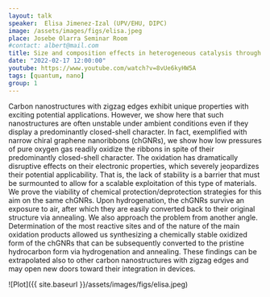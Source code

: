 ```yaml
---
layout: talk
speaker:  Elisa Jimenez-Izal (UPV/EHU, DIPC) 
image: /assets/images/figs/elisa.jpeg
place: Josebe Olarra Seminar Room
#contact: albert@mail.com
title: Size and composition effects in heterogeneous catalysis through the electronic structure insight
date: "2022-02-17 12:00:00"
youtube: https://www.youtube.com/watch?v=8vUe6kyHW5A
tags: [quantum, nano]
group: 1 
---
```


Carbon nanostructures with zigzag edges exhibit unique properties with exciting potential applications. However, we show here that such nanostructures are often unstable under ambient conditions even if they display a predominantly closed-shell character. In fact, exemplified with narrow chiral graphene nanoribbons (chGNRs), we show how low pressures of pure oxygen gas readily oxidize the ribbons in spite of their predominantly closed-shell character. The oxidation has dramatically disruptive effects on their electronic properties, which severely jeopardizes their potential applicability. That is, the lack of stability is a barrier that must be surmounted to allow for a scalable exploitation of this type of materials. We prove the viability of chemical protection/deprotection strategies for this aim on the same chGNRs. Upon hydrogenation, the chGNRs survive an exposure to air, after which they are easily converted back to their original structure via annealing. We also approach the problem from another angle. Determination of the most reactive sites and of the nature of the main oxidation products allowed us synthesizing a chemically stable oxidized form of the chGNRs that can be subsequently converted to the pristine hydrocarbon form via hydrogenation and annealing. These findings can be extrapolated also to other carbon nanostructures with zigzag edges and may open new doors toward their integration in devices.

![Plot]({{ site.baseurl }}/assets/images/figs/elisa.jpeg)
